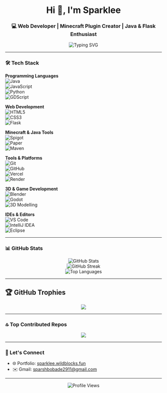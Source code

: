 <h1 align="center">Hi 👋, I'm Sparklee</h1>  
<h3 align="center">💻 Web Developer | Minecraft Plugin Creator | Java & Flask Enthusiast</h3>

<p align="center">
  <img src="https://readme-typing-svg.demolab.com?font=Fira+Code&weight=500&size=24&pause=1000&color=00FFFF&center=true&vCenter=true&width=500&lines=Web+apps+and+Minecraft+plugins;Flask+%7C+Spigot+%7C+PaperMC+%7C+Render;Clean%2C+Performant+%26+Scalable+Code" alt="Typing SVG" />
</p>

---

### 🛠️ Tech Stack

**Programming Languages**  
![Java](https://img.shields.io/badge/Java-%23ED8B00.svg?style=for-the-badge&logo=openjdk&logoColor=white)  
![JavaScript](https://img.shields.io/badge/javascript-%23323330.svg?style=for-the-badge&logo=javascript&logoColor=%23F7DF1E)  
![Python](https://img.shields.io/badge/python-3670A0?style=for-the-badge&logo=python&logoColor=ffdd54)  
![GDScript](https://img.shields.io/badge/GDScript-478CBF.svg?style=for-the-badge&logo=godotengine&logoColor=white)

**Web Development**  
![HTML5](https://img.shields.io/badge/html5-%23E34F26.svg?style=for-the-badge&logo=html5&logoColor=white)  
![CSS3](https://img.shields.io/badge/css3-%231572B6.svg?style=for-the-badge&logo=css3&logoColor=white)  
![Flask](https://img.shields.io/badge/flask-%23000.svg?style=for-the-badge&logo=flask&logoColor=white)  

**Minecraft & Java Tools**  
![Spigot](https://img.shields.io/badge/Spigot-%23FF9900.svg?style=for-the-badge&logo=spigotmc&logoColor=white)  
![Paper](https://img.shields.io/badge/PaperMC-white?style=for-the-badge&logo=paper&logoColor=black)  
![Maven](https://img.shields.io/badge/maven-%23C71A36.svg?style=for-the-badge&logo=apachemaven&logoColor=white)

**Tools & Platforms**  
![Git](https://img.shields.io/badge/git-%23F05033.svg?style=for-the-badge&logo=git&logoColor=white)  
![GitHub](https://img.shields.io/badge/github-%23121011.svg?style=for-the-badge&logo=github&logoColor=white)  
![Vercel](https://img.shields.io/badge/vercel-%23000000.svg?style=for-the-badge&logo=vercel&logoColor=white)  
![Render](https://img.shields.io/badge/Render-%2346E3B7.svg?style=for-the-badge&logo=render&logoColor=black)

**3D & Game Development**  
![Blender](https://img.shields.io/badge/Blender-%23F5792A.svg?style=for-the-badge&logo=blender&logoColor=white)  
![Godot](https://img.shields.io/badge/Godot-%23478CBF.svg?style=for-the-badge&logo=godotengine&logoColor=white)  
![3D Modelling](https://img.shields.io/badge/3D%20Modelling-%2300CFFF.svg?style=for-the-badge&logo=databricks&logoColor=white)

**IDEs & Editors**  
![VS Code](https://img.shields.io/badge/VS%20Code-0078d7.svg?style=for-the-badge&logo=visual-studio-code&logoColor=white)  
![IntelliJ IDEA](https://img.shields.io/badge/IntelliJ%20IDEA-%23000000.svg?style=for-the-badge&logo=intellij-idea&logoColor=white)  
![Eclipse](https://img.shields.io/badge/Eclipse-2C2255.svg?style=for-the-badge&logo=eclipse&logoColor=white)

---

### 📊 GitHub Stats

<p align="center">
  <img src="https://github-readme-stats.vercel.app/api?username=Sparkleeop&theme=dark&hide_border=false&include_all_commits=true&count_private=true" alt="GitHub Stats" />
  <br/>
  <img src="https://github-readme-streak-stats.herokuapp.com/?user=Sparkleeop&theme=dark&hide_border=false" alt="GitHub Streak" />
  <br/>
  <img src="https://github-readme-stats.vercel.app/api/top-langs/?username=Sparkleeop&theme=dark&hide_border=false&layout=compact&langs_count=10" alt="Top Languages" />
</p>

---

## 🏆 GitHub Trophies

<p align="center">
  <img src="https://github-profile-trophy.vercel.app/?username=Sparkleeop&theme=radical&no-frame=false&no-bg=true&margin-w=10" />
</p>

---

### 🔝 Top Contributed Repos

<p align="center">
  <img src="https://github-contributor-stats.vercel.app/api?username=Sparkleeop&limit=5&theme=dark&combine_all_yearly_contributions=true" />
</p>

---

### 🔗 Let's Connect

- 🌐 Portfolio: [sparklee.wildblocks.fun](https://sparklee.wildblocks.fun)  
- ✉️ Gmail: [sparshbobade2911@gmail.com](mailto:sparshbobade2911@gmail.com)

---

<p align="center">
  <img src="https://komarev.com/ghpvc/?username=Sparkleeop&style=for-the-badge" alt="Profile Views" />
</p>
